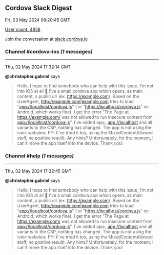 ## Cordova Slack Digest
Fri, 03 May 2024 08:20:45 GMT

[User count: 4858](https://cordova.slack.com/)


Join the conversation at [slack.cordova.io](http://slack.cordova.io/)

### __Channel #cordova-ios__ _(1 messages)_
---

Thu, 02 May 2024 17:32:14 GMT

__@christopher.gabriel__ says 
> Hello, I hope to find somebody who can help with this issue, I'm not into iOS at all 🙂 I've a small cordova app which opens, as main content, a public url (ex. <https://example.com>). Based on the UserAgent, <http://example.com|example.com> tries to load "<app://localhost/cordova.js>" ( or "<https://localhost/cordova.js>" on Android, which works fine). I get the error "The Page at <https://example.com/> was not allowed to run insecure content from <app://localhost/cordova.js>". I've added app:, <app://localhost> and all variants to the CSP, nothing has changed. The app is not using the ionic webview, FYI (I've tried it too, using the MixedContentAllowed stuff, no positive result). Any hints? Unfortunately, for the moment, I can't move the app itself into the device. Thank you!
> 

### __Channel #help__ _(1 messages)_
---

Thu, 02 May 2024 17:32:45 GMT

__@christopher.gabriel__ says 
> Hello, I hope to find somebody who can help with this issue, I'm not into iOS at all 🙂 I've a small cordova app which opens, as main content, a public url (ex. <https://example.com>). Based on the UserAgent, <http://example.com|example.com> tries to load "<app://localhost/cordova.js>" ( or "<https://localhost/cordova.js>" on Android, which works fine). I get the error "The Page at <https://example.com/> was not allowed to run insecure content from <app://localhost/cordova.js>". I've added app:, <app://localhost> and all variants to the CSP, nothing has changed. The app is not using the ionic webview, FYI (I've tried it too, using the MixedContentAllowed stuff, no positive result). Any hints? Unfortunately, for the moment, I can't move the app itself into the device. Thank you!
> 
